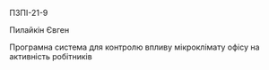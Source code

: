 ПЗПІ-21-9


Пилайкін Євген


Програмна система для контролю впливу мікроклімату офісу на активність робітників
